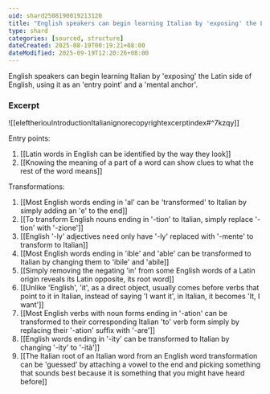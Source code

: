 ```yaml
---
uid: shard2508190019213120
title: "English speakers can begin learning Italian by 'exposing' the Latin side of English, using it as an 'entry point' and a 'mental anchor'"
type: shard
categories: [sourced, structure]
dateCreated: 2025-08-19T00:19:21+08:00
dateModified: 2025-09-19T12:20:26+08:00
---
```

English speakers can begin learning Italian by 'exposing' the Latin side of English, using it as an 'entry point' and a 'mental anchor'.

### Excerpt
![[eleftheriouIntroductionItalianignorecopyrightexcerptindex#^7kzqy]]

Entry points:
1. [[Latin words in English can be identified by the way they look]]
2. [[Knowing the meaning of a part of a word can show clues to what the rest of the word means]]

Transformations:
1. [[Most English words ending in 'al' can be 'transformed' to Italian by simply adding an 'e' to the end]]
2. [[To transform English nouns ending in '-tion' to Italian, simply replace '-tion' with '-zione']]
3. [[English '-ly' adjectives need only have '-ly' replaced with '-mente' to transform to Italian]]
4. [[Most English words ending in 'ible' and 'able' can be transformed to Italian by changing them to 'ibile' and 'abile]]
5. [[Simply removing the negating 'in' from some English words of a Latin origin reveals its Latin opposite, its root word]]
6. [[Unlike 'English', 'it', as a direct object, usually comes before verbs that point to it in Italian, instead of saying 'I want it', in Italian, it becomes 'It, I want']]
7. [[Most English verbs with noun forms ending in '-ation' can be transformed to their corresponding Italian 'to' verb form simply by replacing their '-ation' suffix with '-are']]
8. [[English words ending in '-ity' can be transformed to Italian by changing '-ity' to '-ità']]
9. [[The Italian root of an Italian word from an English word transformation can be 'guessed' by attaching a vowel to the end and picking something that sounds best because it is something that you might have heard before]]